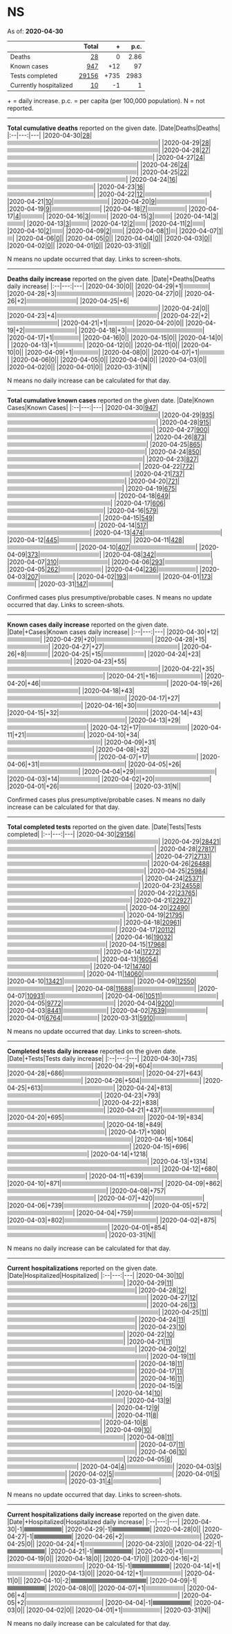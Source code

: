 # NS

As of: **2020-04-30**

||Total|+|p.c.|
|--|---:|---:|---:|
|Deaths|[28](https://github.com/johanley/covid-19-canada/blob/master/data/screenshots/2020-04-30_21h15mADT/ns.png)|0|2.86|
|Known cases|[947](https://github.com/johanley/covid-19-canada/blob/master/data/screenshots/2020-04-30_21h15mADT/ns.png)|+12|97|
|Tests completed|[29156](https://github.com/johanley/covid-19-canada/blob/master/data/screenshots/2020-04-30_21h15mADT/ns.png)|+735|2983|
|Currently hospitalized|[10](https://github.com/johanley/covid-19-canada/blob/master/data/screenshots/2020-04-30_21h15mADT/ns.png)|-1|1|

\+ = daily increase.
p.c. = per capita (per 100,000 population).
N = not reported.



***

**Total cumulative deaths** reported on the given date.
|Date|Deaths|Deaths|
|:--|---:|---|
|2020-04-30|[28](https://github.com/johanley/covid-19-canada/blob/master/data/screenshots/2020-04-30_21h15mADT/ns.png)|<img src='bar.png' height='10' width='350' title='28'>|
|2020-04-29|[28](https://github.com/johanley/covid-19-canada/blob/master/data/screenshots/2020-04-29_21h15mADT/ns.png)|<img src='bar.png' height='10' width='350' title='28'>|
|2020-04-28|[27](https://github.com/johanley/covid-19-canada/blob/master/data/screenshots/2020-04-28_21h15mADT/ns.png)|<img src='bar.png' height='10' width='337' title='27'>|
|2020-04-27|[24](https://github.com/johanley/covid-19-canada/blob/master/data/screenshots/2020-04-27_21h15mADT/ns.png)|<img src='bar.png' height='10' width='300' title='24'>|
|2020-04-26|[24](https://github.com/johanley/covid-19-canada/blob/master/data/screenshots/2020-04-26_21h00mADT/ns.png)|<img src='bar.png' height='10' width='300' title='24'>|
|2020-04-25|[22](https://github.com/johanley/covid-19-canada/blob/master/data/screenshots/2020-04-25_21h30mADT/ns.png)|<img src='bar.png' height='10' width='275' title='22'>|
|2020-04-24|[16](https://github.com/johanley/covid-19-canada/blob/master/data/screenshots/2020-04-24_21h15mADT/ns.png)|<img src='bar.png' height='10' width='200' title='16'>|
|2020-04-23|[16](https://github.com/johanley/covid-19-canada/blob/master/data/screenshots/2020-04-23_21h30mADT/ns.png)|<img src='bar.png' height='10' width='200' title='16'>|
|2020-04-22|[12](https://github.com/johanley/covid-19-canada/blob/master/data/screenshots/2020-04-22_21h30mADT/ns.png)|<img src='bar.png' height='10' width='150' title='12'>|
|2020-04-21|[10](https://github.com/johanley/covid-19-canada/blob/master/data/screenshots/2020-04-21_21h30mADT/ns.png)|<img src='bar.png' height='10' width='125' title='10'>|
|2020-04-20|[9](https://github.com/johanley/covid-19-canada/blob/master/data/screenshots/2020-04-20_21h15mADT/ns.png)|<img src='bar.png' height='10' width='112' title='9'>|
|2020-04-19|[9](https://github.com/johanley/covid-19-canada/blob/master/data/screenshots/2020-04-19_19h30mADT/ns.png)|<img src='bar.png' height='10' width='112' title='9'>|
|2020-04-18|[7](https://github.com/johanley/covid-19-canada/blob/master/data/screenshots/2020-04-18_21h30mADT/ns.png)|<img src='bar.png' height='10' width='87' title='7'>|
|2020-04-17|[4](https://github.com/johanley/covid-19-canada/blob/master/data/screenshots/2020-04-17_21h00mADT/ns.png)|<img src='bar.png' height='10' width='50' title='4'>|
|2020-04-16|[3](https://github.com/johanley/covid-19-canada/blob/master/data/screenshots/2020-04-16_21h00mADT/ns.png)|<img src='bar.png' height='10' width='37' title='3'>|
|2020-04-15|[3](https://github.com/johanley/covid-19-canada/blob/master/data/screenshots/2020-04-15_21h00mADT/ns.png)|<img src='bar.png' height='10' width='37' title='3'>|
|2020-04-14|[3](https://github.com/johanley/covid-19-canada/blob/master/data/screenshots/2020-04-14_21h00mADT/ns.png)|<img src='bar.png' height='10' width='37' title='3'>|
|2020-04-13|[3](https://github.com/johanley/covid-19-canada/blob/master/data/screenshots/2020-04-13_21h00mADT/ns.png)|<img src='bar.png' height='10' width='37' title='3'>|
|2020-04-12|[2](https://github.com/johanley/covid-19-canada/blob/master/data/screenshots/2020-04-12_21h30mADT/ns.png)|<img src='bar.png' height='10' width='25' title='2'>|
|2020-04-11|[2](https://github.com/johanley/covid-19-canada/blob/master/data/screenshots/2020-04-11_21h00mADT/ns.png)|<img src='bar.png' height='10' width='25' title='2'>|
|2020-04-10|[2](https://github.com/johanley/covid-19-canada/blob/master/data/screenshots/2020-04-10_21h30mADT/ns.png)|<img src='bar.png' height='10' width='25' title='2'>|
|2020-04-09|[2](https://github.com/johanley/covid-19-canada/blob/master/data/screenshots/2020-04-09_22h00mADT/ns.png)|<img src='bar.png' height='10' width='25' title='2'>|
|2020-04-08|[1](https://github.com/johanley/covid-19-canada/blob/master/data/screenshots/2020-04-08_21h30mADT/ns.png)|<img src='bar.png' height='10' width='12' title='1'>|
|2020-04-07|[1](https://github.com/johanley/covid-19-canada/blob/master/data/screenshots/2020-04-07_21h45mADT/ns.png)|<img src='bar.png' height='10' width='12' title='1'>|
|2020-04-06|[0](https://github.com/johanley/covid-19-canada/blob/master/data/screenshots/2020-04-06_21h45mADT/ns.png)|<img src='bar.png' height='10' width='0' title='0'>|
|2020-04-05|[0](https://github.com/johanley/covid-19-canada/blob/master/data/screenshots/2020-04-05_21h30mADT/ns.png)|<img src='bar.png' height='10' width='0' title='0'>|
|2020-04-04|[0](https://github.com/johanley/covid-19-canada/blob/master/data/screenshots/2020-04-04_21h00mADT/ns.png)|<img src='bar.png' height='10' width='0' title='0'>|
|2020-04-03|[0](https://github.com/johanley/covid-19-canada/blob/master/data/screenshots/2020-04-03_21h30mADT/ns.png)|<img src='bar.png' height='10' width='0' title='0'>|
|2020-04-02|[0](https://github.com/johanley/covid-19-canada/blob/master/data/screenshots/2020-04-02_22h00mADT/ns.png)|<img src='bar.png' height='10' width='0' title='0'>|
|2020-04-01|[0](https://github.com/johanley/covid-19-canada/blob/master/data/screenshots/2020-04-01_22h00mADT/ns.png)|<img src='bar.png' height='10' width='0' title='0'>|
|2020-03-31|[0](https://github.com/johanley/covid-19-canada/blob/master/data/screenshots/2020-03-31_22h00mADT/ns.png)|<img src='bar.png' height='10' width='0' title='0'>|


N means no update occurred that day. Links to screen-shots.


***

**Deaths daily increase** reported on the given date.
|Date|+Deaths|Deaths daily increase|
|:--|---:|---|
|2020-04-30|0|<img src='bar.png' height='10' width='0' title='0'>|
|2020-04-29|+1|<img src='bar.png' height='10' width='58' title='1'>|
|2020-04-28|+3|<img src='bar.png' height='10' width='175' title='3'>|
|2020-04-27|0|<img src='bar.png' height='10' width='0' title='0'>|
|2020-04-26|+2|<img src='bar.png' height='10' width='116' title='2'>|
|2020-04-25|+6|<img src='bar.png' height='10' width='350' title='6'>|
|2020-04-24|0|<img src='bar.png' height='10' width='0' title='0'>|
|2020-04-23|+4|<img src='bar.png' height='10' width='233' title='4'>|
|2020-04-22|+2|<img src='bar.png' height='10' width='116' title='2'>|
|2020-04-21|+1|<img src='bar.png' height='10' width='58' title='1'>|
|2020-04-20|0|<img src='bar.png' height='10' width='0' title='0'>|
|2020-04-19|+2|<img src='bar.png' height='10' width='116' title='2'>|
|2020-04-18|+3|<img src='bar.png' height='10' width='175' title='3'>|
|2020-04-17|+1|<img src='bar.png' height='10' width='58' title='1'>|
|2020-04-16|0|<img src='bar.png' height='10' width='0' title='0'>|
|2020-04-15|0|<img src='bar.png' height='10' width='0' title='0'>|
|2020-04-14|0|<img src='bar.png' height='10' width='0' title='0'>|
|2020-04-13|+1|<img src='bar.png' height='10' width='58' title='1'>|
|2020-04-12|0|<img src='bar.png' height='10' width='0' title='0'>|
|2020-04-11|0|<img src='bar.png' height='10' width='0' title='0'>|
|2020-04-10|0|<img src='bar.png' height='10' width='0' title='0'>|
|2020-04-09|+1|<img src='bar.png' height='10' width='58' title='1'>|
|2020-04-08|0|<img src='bar.png' height='10' width='0' title='0'>|
|2020-04-07|+1|<img src='bar.png' height='10' width='58' title='1'>|
|2020-04-06|0|<img src='bar.png' height='10' width='0' title='0'>|
|2020-04-05|0|<img src='bar.png' height='10' width='0' title='0'>|
|2020-04-04|0|<img src='bar.png' height='10' width='0' title='0'>|
|2020-04-03|0|<img src='bar.png' height='10' width='0' title='0'>|
|2020-04-02|0|<img src='bar.png' height='10' width='0' title='0'>|
|2020-04-01|0|<img src='bar.png' height='10' width='0' title='0'>|
|2020-03-31|N|<img src='bar.png' height='10' width='0' title='N'>|


N means no daily increase can be calculated for that day.




***

**Total cumulative known cases** reported on the given date.
|Date|Known Cases|Known Cases|
|:--|---:|---|
|2020-04-30|[947](https://github.com/johanley/covid-19-canada/blob/master/data/screenshots/2020-04-30_21h15mADT/ns.png)|<img src='bar.png' height='10' width='350' title='947'>|
|2020-04-29|[935](https://github.com/johanley/covid-19-canada/blob/master/data/screenshots/2020-04-29_21h15mADT/ns.png)|<img src='bar.png' height='10' width='345' title='935'>|
|2020-04-28|[915](https://github.com/johanley/covid-19-canada/blob/master/data/screenshots/2020-04-28_21h15mADT/ns.png)|<img src='bar.png' height='10' width='338' title='915'>|
|2020-04-27|[900](https://github.com/johanley/covid-19-canada/blob/master/data/screenshots/2020-04-27_21h15mADT/ns.png)|<img src='bar.png' height='10' width='332' title='900'>|
|2020-04-26|[873](https://github.com/johanley/covid-19-canada/blob/master/data/screenshots/2020-04-26_21h00mADT/ns.png)|<img src='bar.png' height='10' width='322' title='873'>|
|2020-04-25|[865](https://github.com/johanley/covid-19-canada/blob/master/data/screenshots/2020-04-25_21h30mADT/ns.png)|<img src='bar.png' height='10' width='319' title='865'>|
|2020-04-24|[850](https://github.com/johanley/covid-19-canada/blob/master/data/screenshots/2020-04-24_21h15mADT/ns.png)|<img src='bar.png' height='10' width='314' title='850'>|
|2020-04-23|[827](https://github.com/johanley/covid-19-canada/blob/master/data/screenshots/2020-04-23_21h30mADT/ns.png)|<img src='bar.png' height='10' width='305' title='827'>|
|2020-04-22|[772](https://github.com/johanley/covid-19-canada/blob/master/data/screenshots/2020-04-22_21h30mADT/ns.png)|<img src='bar.png' height='10' width='285' title='772'>|
|2020-04-21|[737](https://github.com/johanley/covid-19-canada/blob/master/data/screenshots/2020-04-21_21h30mADT/ns.png)|<img src='bar.png' height='10' width='272' title='737'>|
|2020-04-20|[721](https://github.com/johanley/covid-19-canada/blob/master/data/screenshots/2020-04-20_21h15mADT/ns.png)|<img src='bar.png' height='10' width='266' title='721'>|
|2020-04-19|[675](https://github.com/johanley/covid-19-canada/blob/master/data/screenshots/2020-04-19_19h30mADT/ns.png)|<img src='bar.png' height='10' width='249' title='675'>|
|2020-04-18|[649](https://github.com/johanley/covid-19-canada/blob/master/data/screenshots/2020-04-18_21h30mADT/ns.png)|<img src='bar.png' height='10' width='239' title='649'>|
|2020-04-17|[606](https://github.com/johanley/covid-19-canada/blob/master/data/screenshots/2020-04-17_21h00mADT/ns.png)|<img src='bar.png' height='10' width='223' title='606'>|
|2020-04-16|[579](https://github.com/johanley/covid-19-canada/blob/master/data/screenshots/2020-04-16_21h00mADT/ns.png)|<img src='bar.png' height='10' width='213' title='579'>|
|2020-04-15|[549](https://github.com/johanley/covid-19-canada/blob/master/data/screenshots/2020-04-15_21h00mADT/ns.png)|<img src='bar.png' height='10' width='202' title='549'>|
|2020-04-14|[517](https://github.com/johanley/covid-19-canada/blob/master/data/screenshots/2020-04-14_21h00mADT/ns.png)|<img src='bar.png' height='10' width='191' title='517'>|
|2020-04-13|[474](https://github.com/johanley/covid-19-canada/blob/master/data/screenshots/2020-04-13_21h00mADT/ns.png)|<img src='bar.png' height='10' width='175' title='474'>|
|2020-04-12|[445](https://github.com/johanley/covid-19-canada/blob/master/data/screenshots/2020-04-12_21h30mADT/ns.png)|<img src='bar.png' height='10' width='164' title='445'>|
|2020-04-11|[428](https://github.com/johanley/covid-19-canada/blob/master/data/screenshots/2020-04-11_21h00mADT/ns.png)|<img src='bar.png' height='10' width='158' title='428'>|
|2020-04-10|[407](https://github.com/johanley/covid-19-canada/blob/master/data/screenshots/2020-04-10_21h30mADT/ns.png)|<img src='bar.png' height='10' width='150' title='407'>|
|2020-04-09|[373](https://github.com/johanley/covid-19-canada/blob/master/data/screenshots/2020-04-09_22h00mADT/ns.png)|<img src='bar.png' height='10' width='137' title='373'>|
|2020-04-08|[342](https://github.com/johanley/covid-19-canada/blob/master/data/screenshots/2020-04-08_21h30mADT/ns.png)|<img src='bar.png' height='10' width='126' title='342'>|
|2020-04-07|[310](https://github.com/johanley/covid-19-canada/blob/master/data/screenshots/2020-04-07_21h45mADT/ns.png)|<img src='bar.png' height='10' width='114' title='310'>|
|2020-04-06|[293](https://github.com/johanley/covid-19-canada/blob/master/data/screenshots/2020-04-06_21h45mADT/ns.png)|<img src='bar.png' height='10' width='108' title='293'>|
|2020-04-05|[262](https://github.com/johanley/covid-19-canada/blob/master/data/screenshots/2020-04-05_21h30mADT/ns.png)|<img src='bar.png' height='10' width='96' title='262'>|
|2020-04-04|[236](https://github.com/johanley/covid-19-canada/blob/master/data/screenshots/2020-04-04_21h00mADT/ns.png)|<img src='bar.png' height='10' width='87' title='236'>|
|2020-04-03|[207](https://github.com/johanley/covid-19-canada/blob/master/data/screenshots/2020-04-03_21h30mADT/ns.png)|<img src='bar.png' height='10' width='76' title='207'>|
|2020-04-02|[193](https://github.com/johanley/covid-19-canada/blob/master/data/screenshots/2020-04-02_22h00mADT/ns.png)|<img src='bar.png' height='10' width='71' title='193'>|
|2020-04-01|[173](https://github.com/johanley/covid-19-canada/blob/master/data/screenshots/2020-04-01_22h00mADT/ns.png)|<img src='bar.png' height='10' width='63' title='173'>|
|2020-03-31|[147](https://github.com/johanley/covid-19-canada/blob/master/data/screenshots/2020-03-31_22h00mADT/ns.png)|<img src='bar.png' height='10' width='54' title='147'>|


Confirmed cases plus presumptive/probable cases. N means no update occurred that day. Links to screen-shots.

***

**Known cases daily increase** reported on the given date.
|Date|+Cases|Known cases daily increase|
|:--|---:|---|
|2020-04-30|+12|<img src='bar.png' height='10' width='76' title='12'>|
|2020-04-29|+20|<img src='bar.png' height='10' width='127' title='20'>|
|2020-04-28|+15|<img src='bar.png' height='10' width='95' title='15'>|
|2020-04-27|+27|<img src='bar.png' height='10' width='171' title='27'>|
|2020-04-26|+8|<img src='bar.png' height='10' width='50' title='8'>|
|2020-04-25|+15|<img src='bar.png' height='10' width='95' title='15'>|
|2020-04-24|+23|<img src='bar.png' height='10' width='146' title='23'>|
|2020-04-23|+55|<img src='bar.png' height='10' width='350' title='55'>|
|2020-04-22|+35|<img src='bar.png' height='10' width='222' title='35'>|
|2020-04-21|+16|<img src='bar.png' height='10' width='101' title='16'>|
|2020-04-20|+46|<img src='bar.png' height='10' width='292' title='46'>|
|2020-04-19|+26|<img src='bar.png' height='10' width='165' title='26'>|
|2020-04-18|+43|<img src='bar.png' height='10' width='273' title='43'>|
|2020-04-17|+27|<img src='bar.png' height='10' width='171' title='27'>|
|2020-04-16|+30|<img src='bar.png' height='10' width='190' title='30'>|
|2020-04-15|+32|<img src='bar.png' height='10' width='203' title='32'>|
|2020-04-14|+43|<img src='bar.png' height='10' width='273' title='43'>|
|2020-04-13|+29|<img src='bar.png' height='10' width='184' title='29'>|
|2020-04-12|+17|<img src='bar.png' height='10' width='108' title='17'>|
|2020-04-11|+21|<img src='bar.png' height='10' width='133' title='21'>|
|2020-04-10|+34|<img src='bar.png' height='10' width='216' title='34'>|
|2020-04-09|+31|<img src='bar.png' height='10' width='197' title='31'>|
|2020-04-08|+32|<img src='bar.png' height='10' width='203' title='32'>|
|2020-04-07|+17|<img src='bar.png' height='10' width='108' title='17'>|
|2020-04-06|+31|<img src='bar.png' height='10' width='197' title='31'>|
|2020-04-05|+26|<img src='bar.png' height='10' width='165' title='26'>|
|2020-04-04|+29|<img src='bar.png' height='10' width='184' title='29'>|
|2020-04-03|+14|<img src='bar.png' height='10' width='89' title='14'>|
|2020-04-02|+20|<img src='bar.png' height='10' width='127' title='20'>|
|2020-04-01|+26|<img src='bar.png' height='10' width='165' title='26'>|
|2020-03-31|N|<img src='bar.png' height='10' width='0' title='N'>|


Confirmed cases plus presumptive/probable cases. 
N means no daily increase can be calculated for that day.

***




**Total completed tests** reported on the given date.
|Date|Tests|Tests completed|
|:--|---:|---|
|2020-04-30|[29156](https://github.com/johanley/covid-19-canada/blob/master/data/screenshots/2020-04-30_21h15mADT/ns.png)|<img src='bar.png' height='10' width='350' title='29156'>|
|2020-04-29|[28421](https://github.com/johanley/covid-19-canada/blob/master/data/screenshots/2020-04-29_21h15mADT/ns.png)|<img src='bar.png' height='10' width='341' title='28421'>|
|2020-04-28|[27817](https://github.com/johanley/covid-19-canada/blob/master/data/screenshots/2020-04-28_21h15mADT/ns.png)|<img src='bar.png' height='10' width='333' title='27817'>|
|2020-04-27|[27131](https://github.com/johanley/covid-19-canada/blob/master/data/screenshots/2020-04-27_21h15mADT/ns.png)|<img src='bar.png' height='10' width='325' title='27131'>|
|2020-04-26|[26488](https://github.com/johanley/covid-19-canada/blob/master/data/screenshots/2020-04-26_21h00mADT/ns.png)|<img src='bar.png' height='10' width='317' title='26488'>|
|2020-04-25|[25984](https://github.com/johanley/covid-19-canada/blob/master/data/screenshots/2020-04-25_21h30mADT/ns.png)|<img src='bar.png' height='10' width='311' title='25984'>|
|2020-04-24|[25371](https://github.com/johanley/covid-19-canada/blob/master/data/screenshots/2020-04-24_21h15mADT/ns.png)|<img src='bar.png' height='10' width='304' title='25371'>|
|2020-04-23|[24558](https://github.com/johanley/covid-19-canada/blob/master/data/screenshots/2020-04-23_21h30mADT/ns.png)|<img src='bar.png' height='10' width='294' title='24558'>|
|2020-04-22|[23765](https://github.com/johanley/covid-19-canada/blob/master/data/screenshots/2020-04-22_21h30mADT/ns.png)|<img src='bar.png' height='10' width='285' title='23765'>|
|2020-04-21|[22927](https://github.com/johanley/covid-19-canada/blob/master/data/screenshots/2020-04-21_21h30mADT/ns.png)|<img src='bar.png' height='10' width='275' title='22927'>|
|2020-04-20|[22490](https://github.com/johanley/covid-19-canada/blob/master/data/screenshots/2020-04-20_21h15mADT/ns.png)|<img src='bar.png' height='10' width='269' title='22490'>|
|2020-04-19|[21795](https://github.com/johanley/covid-19-canada/blob/master/data/screenshots/2020-04-19_19h30mADT/ns.png)|<img src='bar.png' height='10' width='261' title='21795'>|
|2020-04-18|[20961](https://github.com/johanley/covid-19-canada/blob/master/data/screenshots/2020-04-18_21h30mADT/ns.png)|<img src='bar.png' height='10' width='251' title='20961'>|
|2020-04-17|[20112](https://github.com/johanley/covid-19-canada/blob/master/data/screenshots/2020-04-17_21h00mADT/ns.png)|<img src='bar.png' height='10' width='241' title='20112'>|
|2020-04-16|[19032](https://github.com/johanley/covid-19-canada/blob/master/data/screenshots/2020-04-16_21h00mADT/ns.png)|<img src='bar.png' height='10' width='228' title='19032'>|
|2020-04-15|[17968](https://github.com/johanley/covid-19-canada/blob/master/data/screenshots/2020-04-15_21h00mADT/ns.png)|<img src='bar.png' height='10' width='215' title='17968'>|
|2020-04-14|[17272](https://github.com/johanley/covid-19-canada/blob/master/data/screenshots/2020-04-14_21h00mADT/ns.png)|<img src='bar.png' height='10' width='207' title='17272'>|
|2020-04-13|[16054](https://github.com/johanley/covid-19-canada/blob/master/data/screenshots/2020-04-13_21h00mADT/ns.png)|<img src='bar.png' height='10' width='192' title='16054'>|
|2020-04-12|[14740](https://github.com/johanley/covid-19-canada/blob/master/data/screenshots/2020-04-12_21h30mADT/ns.png)|<img src='bar.png' height='10' width='176' title='14740'>|
|2020-04-11|[14060](https://github.com/johanley/covid-19-canada/blob/master/data/screenshots/2020-04-11_21h00mADT/ns.png)|<img src='bar.png' height='10' width='168' title='14060'>|
|2020-04-10|[13421](https://github.com/johanley/covid-19-canada/blob/master/data/screenshots/2020-04-10_21h30mADT/ns.png)|<img src='bar.png' height='10' width='161' title='13421'>|
|2020-04-09|[12550](https://github.com/johanley/covid-19-canada/blob/master/data/screenshots/2020-04-09_22h00mADT/ns.png)|<img src='bar.png' height='10' width='150' title='12550'>|
|2020-04-08|[11688](https://github.com/johanley/covid-19-canada/blob/master/data/screenshots/2020-04-08_21h30mADT/ns.png)|<img src='bar.png' height='10' width='140' title='11688'>|
|2020-04-07|[10931](https://github.com/johanley/covid-19-canada/blob/master/data/screenshots/2020-04-07_21h45mADT/ns.png)|<img src='bar.png' height='10' width='131' title='10931'>|
|2020-04-06|[10511](https://github.com/johanley/covid-19-canada/blob/master/data/screenshots/2020-04-06_21h45mADT/ns.png)|<img src='bar.png' height='10' width='126' title='10511'>|
|2020-04-05|[9772](https://github.com/johanley/covid-19-canada/blob/master/data/screenshots/2020-04-05_21h30mADT/ns.png)|<img src='bar.png' height='10' width='117' title='9772'>|
|2020-04-04|[9200](https://github.com/johanley/covid-19-canada/blob/master/data/screenshots/2020-04-04_21h00mADT/ns.png)|<img src='bar.png' height='10' width='110' title='9200'>|
|2020-04-03|[8441](https://github.com/johanley/covid-19-canada/blob/master/data/screenshots/2020-04-03_21h30mADT/ns.png)|<img src='bar.png' height='10' width='101' title='8441'>|
|2020-04-02|[7639](https://github.com/johanley/covid-19-canada/blob/master/data/screenshots/2020-04-02_22h00mADT/ns.png)|<img src='bar.png' height='10' width='91' title='7639'>|
|2020-04-01|[6764](https://github.com/johanley/covid-19-canada/blob/master/data/screenshots/2020-04-01_22h00mADT/ns.png)|<img src='bar.png' height='10' width='81' title='6764'>|
|2020-03-31|[5910](https://github.com/johanley/covid-19-canada/blob/master/data/screenshots/2020-03-31_22h00mADT/ns.png)|<img src='bar.png' height='10' width='70' title='5910'>|


N means no update occurred that day. Links to screen-shots.

***

**Completed tests daily increase** reported on the given date.
|Date|+Tests|Tests daily increase|
|:--|---:|---|
|2020-04-30|+735|<img src='bar.png' height='10' width='195' title='735'>|
|2020-04-29|+604|<img src='bar.png' height='10' width='160' title='604'>|
|2020-04-28|+686|<img src='bar.png' height='10' width='182' title='686'>|
|2020-04-27|+643|<img src='bar.png' height='10' width='171' title='643'>|
|2020-04-26|+504|<img src='bar.png' height='10' width='134' title='504'>|
|2020-04-25|+613|<img src='bar.png' height='10' width='163' title='613'>|
|2020-04-24|+813|<img src='bar.png' height='10' width='216' title='813'>|
|2020-04-23|+793|<img src='bar.png' height='10' width='211' title='793'>|
|2020-04-22|+838|<img src='bar.png' height='10' width='223' title='838'>|
|2020-04-21|+437|<img src='bar.png' height='10' width='116' title='437'>|
|2020-04-20|+695|<img src='bar.png' height='10' width='185' title='695'>|
|2020-04-19|+834|<img src='bar.png' height='10' width='222' title='834'>|
|2020-04-18|+849|<img src='bar.png' height='10' width='226' title='849'>|
|2020-04-17|+1080|<img src='bar.png' height='10' width='287' title='1080'>|
|2020-04-16|+1064|<img src='bar.png' height='10' width='283' title='1064'>|
|2020-04-15|+696|<img src='bar.png' height='10' width='185' title='696'>|
|2020-04-14|+1218|<img src='bar.png' height='10' width='324' title='1218'>|
|2020-04-13|+1314|<img src='bar.png' height='10' width='350' title='1314'>|
|2020-04-12|+680|<img src='bar.png' height='10' width='181' title='680'>|
|2020-04-11|+639|<img src='bar.png' height='10' width='170' title='639'>|
|2020-04-10|+871|<img src='bar.png' height='10' width='232' title='871'>|
|2020-04-09|+862|<img src='bar.png' height='10' width='229' title='862'>|
|2020-04-08|+757|<img src='bar.png' height='10' width='201' title='757'>|
|2020-04-07|+420|<img src='bar.png' height='10' width='111' title='420'>|
|2020-04-06|+739|<img src='bar.png' height='10' width='196' title='739'>|
|2020-04-05|+572|<img src='bar.png' height='10' width='152' title='572'>|
|2020-04-04|+759|<img src='bar.png' height='10' width='202' title='759'>|
|2020-04-03|+802|<img src='bar.png' height='10' width='213' title='802'>|
|2020-04-02|+875|<img src='bar.png' height='10' width='233' title='875'>|
|2020-04-01|+854|<img src='bar.png' height='10' width='227' title='854'>|
|2020-03-31|N|<img src='bar.png' height='10' width='0' title='N'>|


N means no daily increase can be calculated for that day.

***


**Current hospitalizations** reported on the given date.
|Date|Hospitalized|Hospitalized|
|:--|---:|---|
|2020-04-30|[10](https://github.com/johanley/covid-19-canada/blob/master/data/screenshots/2020-04-30_21h15mADT/ns.png)|<img src='bar.png' height='10' width='269' title='10'>|
|2020-04-29|[11](https://github.com/johanley/covid-19-canada/blob/master/data/screenshots/2020-04-29_21h15mADT/ns.png)|<img src='bar.png' height='10' width='296' title='11'>|
|2020-04-28|[12](https://github.com/johanley/covid-19-canada/blob/master/data/screenshots/2020-04-28_21h15mADT/ns.png)|<img src='bar.png' height='10' width='323' title='12'>|
|2020-04-27|[12](https://github.com/johanley/covid-19-canada/blob/master/data/screenshots/2020-04-27_21h15mADT/ns.png)|<img src='bar.png' height='10' width='323' title='12'>|
|2020-04-26|[13](https://github.com/johanley/covid-19-canada/blob/master/data/screenshots/2020-04-26_21h00mADT/ns.png)|<img src='bar.png' height='10' width='350' title='13'>|
|2020-04-25|[11](https://github.com/johanley/covid-19-canada/blob/master/data/screenshots/2020-04-25_21h30mADT/ns.png)|<img src='bar.png' height='10' width='296' title='11'>|
|2020-04-24|[11](https://github.com/johanley/covid-19-canada/blob/master/data/screenshots/2020-04-24_21h15mADT/ns.png)|<img src='bar.png' height='10' width='296' title='11'>|
|2020-04-23|[10](https://github.com/johanley/covid-19-canada/blob/master/data/screenshots/2020-04-23_21h30mADT/ns.png)|<img src='bar.png' height='10' width='269' title='10'>|
|2020-04-22|[10](https://github.com/johanley/covid-19-canada/blob/master/data/screenshots/2020-04-22_21h30mADT/ns.png)|<img src='bar.png' height='10' width='269' title='10'>|
|2020-04-21|[11](https://github.com/johanley/covid-19-canada/blob/master/data/screenshots/2020-04-21_21h30mADT/ns.png)|<img src='bar.png' height='10' width='296' title='11'>|
|2020-04-20|[12](https://github.com/johanley/covid-19-canada/blob/master/data/screenshots/2020-04-20_21h15mADT/ns.png)|<img src='bar.png' height='10' width='323' title='12'>|
|2020-04-19|[11](https://github.com/johanley/covid-19-canada/blob/master/data/screenshots/2020-04-19_19h30mADT/ns.png)|<img src='bar.png' height='10' width='296' title='11'>|
|2020-04-18|[11](https://github.com/johanley/covid-19-canada/blob/master/data/screenshots/2020-04-18_21h30mADT/ns.png)|<img src='bar.png' height='10' width='296' title='11'>|
|2020-04-17|[11](https://github.com/johanley/covid-19-canada/blob/master/data/screenshots/2020-04-17_21h00mADT/ns.png)|<img src='bar.png' height='10' width='296' title='11'>|
|2020-04-16|[11](https://github.com/johanley/covid-19-canada/blob/master/data/screenshots/2020-04-16_21h00mADT/ns.png)|<img src='bar.png' height='10' width='296' title='11'>|
|2020-04-15|[9](https://github.com/johanley/covid-19-canada/blob/master/data/screenshots/2020-04-15_21h00mADT/ns.png)|<img src='bar.png' height='10' width='242' title='9'>|
|2020-04-14|[10](https://github.com/johanley/covid-19-canada/blob/master/data/screenshots/2020-04-14_21h00mADT/ns.png)|<img src='bar.png' height='10' width='269' title='10'>|
|2020-04-13|[9](https://github.com/johanley/covid-19-canada/blob/master/data/screenshots/2020-04-13_21h00mADT/ns.png)|<img src='bar.png' height='10' width='242' title='9'>|
|2020-04-12|[9](https://github.com/johanley/covid-19-canada/blob/master/data/screenshots/2020-04-12_21h30mADT/ns.png)|<img src='bar.png' height='10' width='242' title='9'>|
|2020-04-11|[8](https://github.com/johanley/covid-19-canada/blob/master/data/screenshots/2020-04-11_21h00mADT/ns.png)|<img src='bar.png' height='10' width='215' title='8'>|
|2020-04-10|[8](https://github.com/johanley/covid-19-canada/blob/master/data/screenshots/2020-04-10_21h30mADT/ns.png)|<img src='bar.png' height='10' width='215' title='8'>|
|2020-04-09|[10](https://github.com/johanley/covid-19-canada/blob/master/data/screenshots/2020-04-09_22h00mADT/ns.png)|<img src='bar.png' height='10' width='269' title='10'>|
|2020-04-08|[11](https://github.com/johanley/covid-19-canada/blob/master/data/screenshots/2020-04-08_21h30mADT/ns.png)|<img src='bar.png' height='10' width='296' title='11'>|
|2020-04-07|[11](https://github.com/johanley/covid-19-canada/blob/master/data/screenshots/2020-04-07_21h45mADT/ns.png)|<img src='bar.png' height='10' width='296' title='11'>|
|2020-04-06|[10](https://github.com/johanley/covid-19-canada/blob/master/data/screenshots/2020-04-06_21h45mADT/ns.png)|<img src='bar.png' height='10' width='269' title='10'>|
|2020-04-05|[6](https://github.com/johanley/covid-19-canada/blob/master/data/screenshots/2020-04-05_21h30mADT/ns.png)|<img src='bar.png' height='10' width='161' title='6'>|
|2020-04-04|[4](https://github.com/johanley/covid-19-canada/blob/master/data/screenshots/2020-04-04_21h00mADT/ns.png)|<img src='bar.png' height='10' width='107' title='4'>|
|2020-04-03|[5](https://github.com/johanley/covid-19-canada/blob/master/data/screenshots/2020-04-03_21h30mADT/ns.png)|<img src='bar.png' height='10' width='134' title='5'>|
|2020-04-02|[5](https://github.com/johanley/covid-19-canada/blob/master/data/screenshots/2020-04-02_22h00mADT/ns.png)|<img src='bar.png' height='10' width='134' title='5'>|
|2020-04-01|[5](https://github.com/johanley/covid-19-canada/blob/master/data/screenshots/2020-04-01_22h00mADT/ns.png)|<img src='bar.png' height='10' width='134' title='5'>|
|2020-03-31|[4](https://github.com/johanley/covid-19-canada/blob/master/data/screenshots/2020-03-31_22h00mADT/ns.png)|<img src='bar.png' height='10' width='107' title='4'>|


N means no update occurred that day. Links to screen-shots.

***

**Current hospitalizations daily increase** reported on the given date.
|Date|+Hospitalized|Hospitalized daily increase|
|:--|---:|---|
|2020-04-30|-1|<img src='negative.png' height='10' width='87' title='-1'>|
|2020-04-29|-1|<img src='negative.png' height='10' width='87' title='-1'>|
|2020-04-28|0|<img src='bar.png' height='10' width='0' title='0'>|
|2020-04-27|-1|<img src='negative.png' height='10' width='87' title='-1'>|
|2020-04-26|+2|<img src='bar.png' height='10' width='175' title='2'>|
|2020-04-25|0|<img src='bar.png' height='10' width='0' title='0'>|
|2020-04-24|+1|<img src='bar.png' height='10' width='87' title='1'>|
|2020-04-23|0|<img src='bar.png' height='10' width='0' title='0'>|
|2020-04-22|-1|<img src='negative.png' height='10' width='87' title='-1'>|
|2020-04-21|-1|<img src='negative.png' height='10' width='87' title='-1'>|
|2020-04-20|+1|<img src='bar.png' height='10' width='87' title='1'>|
|2020-04-19|0|<img src='bar.png' height='10' width='0' title='0'>|
|2020-04-18|0|<img src='bar.png' height='10' width='0' title='0'>|
|2020-04-17|0|<img src='bar.png' height='10' width='0' title='0'>|
|2020-04-16|+2|<img src='bar.png' height='10' width='175' title='2'>|
|2020-04-15|-1|<img src='negative.png' height='10' width='87' title='-1'>|
|2020-04-14|+1|<img src='bar.png' height='10' width='87' title='1'>|
|2020-04-13|0|<img src='bar.png' height='10' width='0' title='0'>|
|2020-04-12|+1|<img src='bar.png' height='10' width='87' title='1'>|
|2020-04-11|0|<img src='bar.png' height='10' width='0' title='0'>|
|2020-04-10|-2|<img src='negative.png' height='10' width='175' title='-2'>|
|2020-04-09|-1|<img src='negative.png' height='10' width='87' title='-1'>|
|2020-04-08|0|<img src='bar.png' height='10' width='0' title='0'>|
|2020-04-07|+1|<img src='bar.png' height='10' width='87' title='1'>|
|2020-04-06|+4|<img src='bar.png' height='10' width='350' title='4'>|
|2020-04-05|+2|<img src='bar.png' height='10' width='175' title='2'>|
|2020-04-04|-1|<img src='negative.png' height='10' width='87' title='-1'>|
|2020-04-03|0|<img src='bar.png' height='10' width='0' title='0'>|
|2020-04-02|0|<img src='bar.png' height='10' width='0' title='0'>|
|2020-04-01|+1|<img src='bar.png' height='10' width='87' title='1'>|
|2020-03-31|N|<img src='bar.png' height='10' width='0' title='N'>|


N means no daily increase can be calculated for that day.
